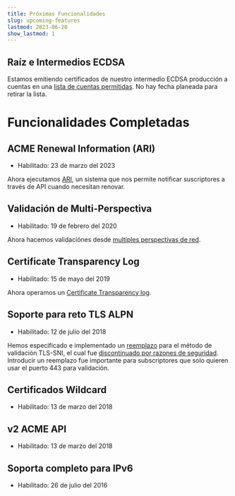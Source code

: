 ```yaml
---
title: Próximas Funcionalidades
slug: upcoming-features
lastmod: 2023-06-20
show_lastmod: 1
---
```


## Raíz e Intermedios ECDSA

Estamos emitiendo certificados de nuestro intermedio ECDSA producción a cuentas en una [lista de cuentas permitidas](https://community.letsencrypt.org/t/ecdsa-availability-in-production-environment/150679). No hay fecha planeada para retirar la lista.

# Funcionalidades Completadas

## ACME Renewal Information (ARI)

* Habilitado: 23 de marzo del 2023

Ahora ejecutamos [ARI](https://letsencrypt.org/2023/03/23/improving-resliiency-and-reliability-with-ari.html), un sistema que nos permite notificar suscriptores a través de API cuando necesitan renovar.

## Validación de Multi-Perspectiva

* Habilitado: 19 de febrero del 2020

Ahora hacemos validaciónes desde [multiples perspectivas de red](https://letsencrypt.org/2020/02/19/multi-perspective-validation.html).

## Certificate Transparency Log

* Habilitado: 15 de mayo del 2019

Ahora operamos un [Certificate Transparency log](/docs/ct-logs).

## Soporte para reto TLS ALPN

* Habilitado: 12 de julio del 2018

Hemos especificado e implementado un [reemplazo](https://tools.ietf.org/html/rfc8737) para el método de validación TLS-SNI, el cual fue [discontinuado por razones de seguridad](https://community.letsencrypt.org/t/important-what-you-need-to-know-about-tls-sni-validation-issues/50811). Introducir un reemplazo fue importante para subscriptores que solo quieren usar el puerto 443 para validación.

## Certificados Wildcard

* Habilitado: 13 de marzo del 2018

## v2 ACME API 

* Habilitado: 13 de marzo del 2018

## Soporta completo para IPv6

* Habilitado: 26 de julio del 2016
